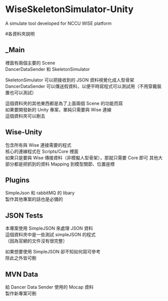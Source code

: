 # WiseSkeletonSimulator-Unity
A simulate tool developed for NCCU WISE platform

#各資料夾說明

## _Main
裡面有兩個主要的 Scene  
DancerDataSender 和 SkeletonSimulator  
  
SkeletonSimulator 可以把接收到的 JSON 資料視覺化成人型骨架  
DancerDataSender 可以傳送假資料，以便平時寫程式可以測試用（不用穿戴裝置也可以測試）  
  
這個資料夾的其他東西都是為了上面兩個 Scene 的功能而寫  
如果要開發新的 Unity 專案，單純只需要與 Wise 連線  
這個資料夾可以刪去  
  
  
## Wise-Unity
包含所有與 Wise 連接需要的程式  
核心的連線程式在 Scripts/Core 裡面  
如果只是要與 Wise 傳接資料（非模擬人型骨架），那就只需要 Core 即可
其他大部分都是把抓到的資料 Mapping 到模型關節、位置座標  
  
  
## Plugins  
SimpleJson 和 rabbitMQ 的 libary  
製作其他專案的話也是必備的  
  
  
## JSON Tests
本專案使用 SimpleJSON 來處理 JSON 資料  
這個資料夾中是一些測試 simpleJSON 的程式  
（因為官網的文件沒有很完整）  
  
如果想要使用 SimpleJSON 卻不知如何寫可參考  
除此之外皆可刪  
  
  
## MVN Data
給 Dancer Data Sender 使用的 Mocap 資料  
製作新專案可刪
  
  

  
  
